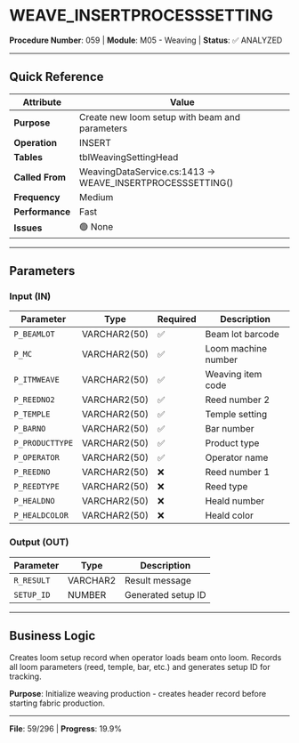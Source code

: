# WEAVE_INSERTPROCESSSETTING

**Procedure Number**: 059 | **Module**: M05 - Weaving | **Status**: ✅ ANALYZED

---

## Quick Reference

| Attribute | Value |
|-----------|-------|
| **Purpose** | Create new loom setup with beam and parameters |
| **Operation** | INSERT |
| **Tables** | tblWeavingSettingHead |
| **Called From** | WeavingDataService.cs:1413 → WEAVE_INSERTPROCESSSETTING() |
| **Frequency** | Medium |
| **Performance** | Fast |
| **Issues** | 🟢 None |

---

## Parameters

### Input (IN)

| Parameter | Type | Required | Description |
|-----------|------|----------|-------------|
| `P_BEAMLOT` | VARCHAR2(50) | ✅ | Beam lot barcode |
| `P_MC` | VARCHAR2(50) | ✅ | Loom machine number |
| `P_ITMWEAVE` | VARCHAR2(50) | ✅ | Weaving item code |
| `P_REEDNO2` | VARCHAR2(50) | ✅ | Reed number 2 |
| `P_TEMPLE` | VARCHAR2(50) | ✅ | Temple setting |
| `P_BARNO` | VARCHAR2(50) | ✅ | Bar number |
| `P_PRODUCTTYPE` | VARCHAR2(50) | ✅ | Product type |
| `P_OPERATOR` | VARCHAR2(50) | ✅ | Operator name |
| `P_REEDNO` | VARCHAR2(50) | ❌ | Reed number 1 |
| `P_REEDTYPE` | VARCHAR2(50) | ❌ | Reed type |
| `P_HEALDNO` | VARCHAR2(50) | ❌ | Heald number |
| `P_HEALDCOLOR` | VARCHAR2(50) | ❌ | Heald color |

### Output (OUT)

| Parameter | Type | Description |
|-----------|------|-------------|
| `R_RESULT` | VARCHAR2 | Result message |
| `SETUP_ID` | NUMBER | Generated setup ID |

---

## Business Logic

Creates loom setup record when operator loads beam onto loom. Records all loom parameters (reed, temple, bar, etc.) and generates setup ID for tracking.

**Purpose**: Initialize weaving production - creates header record before starting fabric production.

---

**File**: 59/296 | **Progress**: 19.9%
